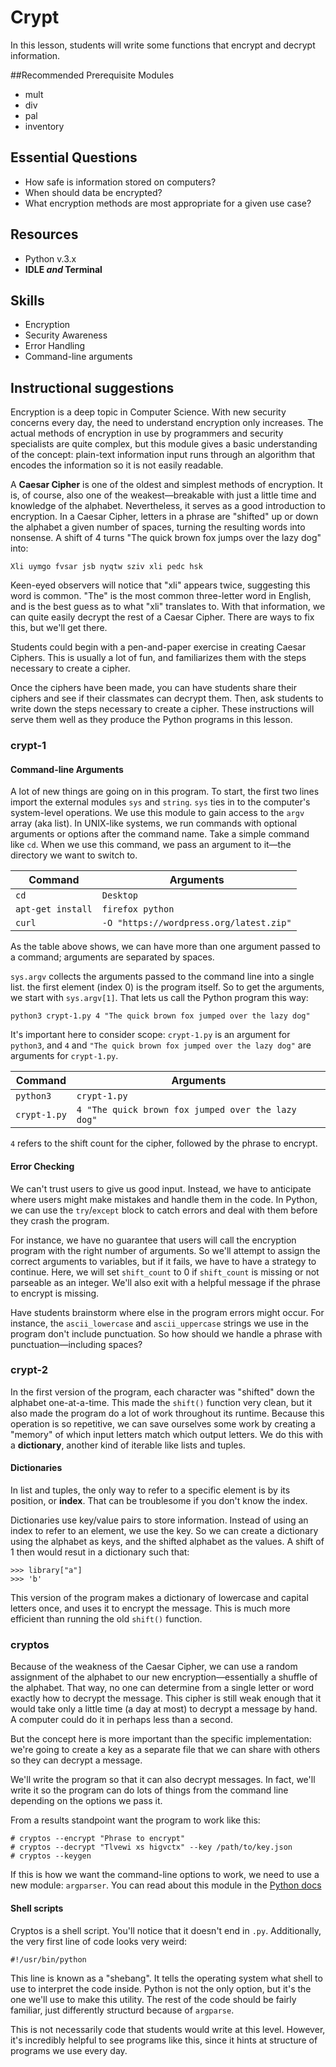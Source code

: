 # Crypt
In this lesson, students will write some functions that encrypt and decrypt information.

##Recommended Prerequisite Modules
* mult
* div
* pal
* inventory

## Essential Questions
* How safe is information stored on computers?
* When should data be encrypted?
* What encryption methods are most appropriate for a given use case?

## Resources
* Python v.3.x
* **IDLE *and* Terminal**

## Skills
* Encryption
* Security Awareness
* Error Handling
* Command-line arguments

## Instructional suggestions
Encryption is a deep topic in Computer Science. With new security concerns every day, the need to understand encryption only increases. The actual methods of encryption in use by programmers and security specialists are quite complex, but this module gives a basic understanding of the concept: plain-text information input runs through an algorithm that encodes the information so it is not easily readable.

A **Caesar Cipher** is one of the oldest and simplest methods of encryption. It is, of course, also one of the weakest—breakable with just a little time and knowledge of the alphabet. Nevertheless, it serves as a good introduction to encryption. In a Caesar Cipher, letters in a phrase are "shifted" up or down the alphabet a given number of spaces, turning the resulting words into nonsense. A shift of 4 turns "The quick brown fox jumps over the lazy dog" into:

    Xli uymgo fvsar jsb nyqtw sziv xli pedc hsk

Keen-eyed observers will notice that "xli" appears twice, suggesting this word is common. "The" is the most common three-letter word in English, and is the best guess as to what "xli" translates to. With that information, we can quite easily decrypt the rest of a Caesar Cipher. There are ways to fix this, but we'll get there.

Students could begin with a pen-and-paper exercise in creating Caesar Ciphers. This is usually a lot of fun, and familiarizes them with the steps necessary to create a cipher.

Once the ciphers have been made, you can have students share their ciphers and see if their classmates can decrypt them. Then, ask students to write down the steps necessary to create a cipher. These instructions will serve them well as they produce the Python programs in this lesson.

### crypt-1

#### Command-line Arguments
A lot of new things are going on in this program. To start, the first two lines import the external modules `sys` and `string`. `sys` ties in to the computer's system-level operations. We use this module to gain access to the `argv` array (aka list). In UNIX-like systems, we run commands with optional arguments or options after the command name. Take a simple command like `cd`. When we use this command, we pass an argument to it—the directory we want to switch to.

Command | Arguments
-- | --
`cd` | `Desktop`
`apt-get install` | `firefox python`
`curl` | `-O "https://wordpress.org/latest.zip"`

As the table above shows, we can have more than one argument passed to a command; arguments are separated by spaces.

`sys.argv` collects the arguments passed to the command line into a single list. the first element (index 0) is the program itself. So to get the arguments, we start with `sys.argv[1]`. That lets us call the Python program this way:

    python3 crypt-1.py 4 "The quick brown fox jumped over the lazy dog"

It's important here to consider scope: `crypt-1.py` is an argument for `python3`, and `4` and `"The quick brown fox jumped over the lazy dog"` are arguments for `crypt-1.py`.

Command | Arguments
-- | --
`python3` | `crypt-1.py`
`crypt-1.py` | `4 "The quick brown fox jumped over the lazy dog"`

`4` refers to the shift count for the cipher, followed by the phrase to encrypt.

#### Error Checking
We can't trust users to give us good input. Instead, we have to anticipate where users might make mistakes and handle them in the code. In Python, we can use the `try`/`except` block to catch errors and deal with them before they crash the program.

For instance, we have no guarantee that users will call the encryption program with the right number of arguments. So we'll attempt to assign the correct arguments to variables, but if it fails, we have to have a strategy to continue. Here, we will set `shift_count` to 0 if `shift_count` is missing or not parseable as an integer. We'll also exit with a helpful message if the phrase to encrypt is missing.

Have students brainstorm where else in the program errors might occur. For instance, the `ascii_lowercase` and `ascii_uppercase` strings we use in the program don't include punctuation. So how should we handle a phrase with punctuation—including spaces?

### crypt-2
In the first version of the program, each character was "shifted" down the alphabet one-at-a-time. This made the `shift()` function very clean, but it also made the program do a lot of work throughout its runtime. Because this operation is so repetitive, we can save ourselves some work by creating a "memory" of which input letters match which output letters. We do this with a **dictionary**, another kind of iterable like lists and tuples.

#### Dictionaries
In list and tuples, the only way to refer to a specific element is by its position, or **index**. That can be troublesome if you don't know the index.

Dictionaries use key/value pairs to store information. Instead of using an index to refer to an element, we use the key. So we can create a dictionary using the alphabet as keys, and the shifted alphabet as the values. A shift of 1 then would resut in a dictionary such that:

    >>> library["a"]
    >>> 'b'

This version of the program makes a dictionary of lowercase and capital letters once, and uses it to encrypt the message. This is much more efficient than running the old `shift()` function.

### cryptos
Because of the weakness of the Caesar Cipher, we can use a random assignment of the alphabet to our new encryption—essentially a shuffle of the alphabet. That way, no one can determine from a single letter or word exactly how to decrypt the message. This cipher is still weak enough that it would take only a little time (a day at most) to decrypt a message by hand. A computer could do it in perhaps less than a second.

But the concept here is more important than the specific implementation: we're going to create a key as a separate file that we can share with others so they can decrypt a message.

We'll write the program so that it can also decrypt messages. In fact, we'll write it so the program can do lots of things from the command line depending on the options we pass it.

From a results standpoint want the program to work like this:

    # cryptos --encrypt "Phrase to encrypt"
    # cryptos --decrypt "Tlvewi xs higvctx" --key /path/to/key.json
    # cryptos --keygen

If this is how we want the command-line options to work, we need to use a new module: `argparser`. You can read about this module in the [Python docs](https://docs.python.org/3/library/argparse.html#module-argparse)

#### Shell scripts
Cryptos is a shell script. You'll notice that it doesn't end in `.py`. Additionally, the very first line of code looks very weird:

    #!/usr/bin/python

This line is known as a "shebang". It tells the operating system what shell to use to interpret the code inside. Python is not the only option, but it's the one we'll use to make this utility. The rest of the code should be fairly familiar, just differently structurd because of `argparse`.

This is not necessarily code that students would write at this level. However, it's incredibly helpful to see programs like this, since it hints at structure of programs we use every day.
